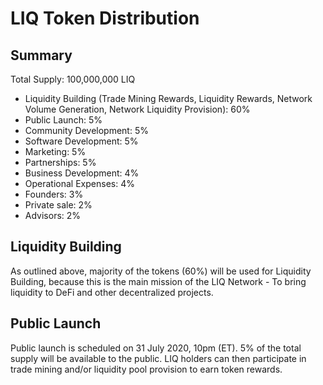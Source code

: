 # LIQ Token Distribution

## Summary

Total Supply: 100,000,000 LIQ

- Liquidity Building (Trade Mining Rewards, Liquidity Rewards, Network Volume Generation, Network Liquidity Provision): 60%
- Public Launch: 5%
- Community Development: 5%
- Software Development: 5%
- Marketing: 5%
- Partnerships: 5%
- Business Development: 4%
- Operational Expenses: 4%
- Founders: 3%
- Private sale: 2%
- Advisors: 2%

## Liquidity Building

As outlined above, majority of the tokens (60%) will be used for Liquidity Building, because this is the main mission of the LIQ Network - To bring liquidity to DeFi and other decentralized projects.

## Public Launch

Public launch is scheduled on 31 July 2020, 10pm (ET). 5% of the total supply will be available to the public. LIQ holders can then participate in trade mining and/or liquidity pool provision to earn token rewards.
